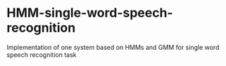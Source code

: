 # HMM-single-word-speech-recognition
Implementation of one system based on HMMs and GMM for single word speech recognition task
